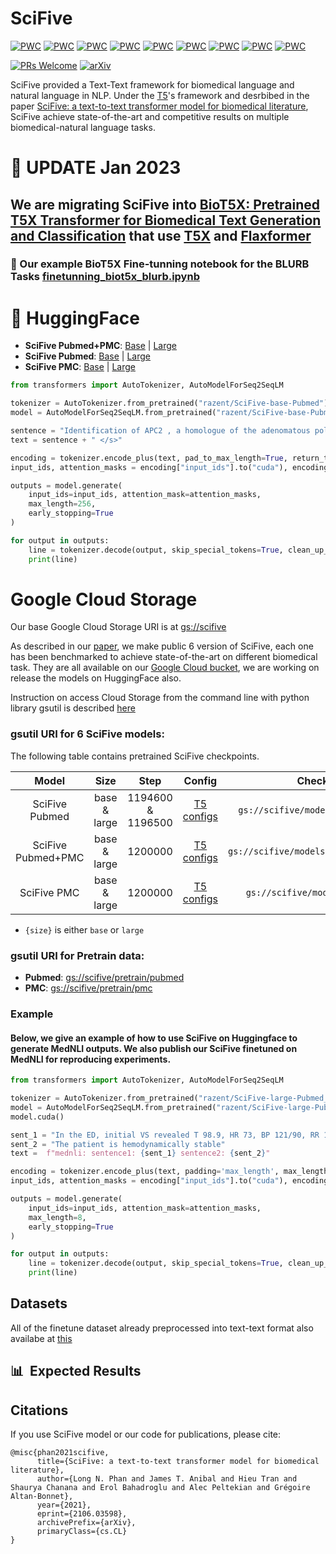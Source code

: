 # SciFive

[![PWC](https://img.shields.io/endpoint.svg?url=https://paperswithcode.com/badge/scifive-a-text-to-text-transformer-model-for/named-entity-recognition-on-bc5cdr-chemical)](https://paperswithcode.com/sota/named-entity-recognition-on-bc5cdr-chemical?p=scifive-a-text-to-text-transformer-model-for)
[![PWC](https://img.shields.io/endpoint.svg?url=https://paperswithcode.com/badge/scifive-a-text-to-text-transformer-model-for/relation-extraction-on-chemprot)](https://paperswithcode.com/sota/relation-extraction-on-chemprot?p=scifive-a-text-to-text-transformer-model-for)
[![PWC](https://img.shields.io/endpoint.svg?url=https://paperswithcode.com/badge/scifive-a-text-to-text-transformer-model-for/natural-language-inference-on-mednli)](https://paperswithcode.com/sota/natural-language-inference-on-mednli?p=scifive-a-text-to-text-transformer-model-for)
[![PWC](https://img.shields.io/endpoint.svg?url=https://paperswithcode.com/badge/scifive-a-text-to-text-transformer-model-for/named-entity-recognition-on-species-800)](https://paperswithcode.com/sota/named-entity-recognition-on-species-800?p=scifive-a-text-to-text-transformer-model-for)
[![PWC](https://img.shields.io/endpoint.svg?url=https://paperswithcode.com/badge/scifive-a-text-to-text-transformer-model-for/named-entity-recognition-on-bc5cdr-disease)](https://paperswithcode.com/sota/named-entity-recognition-on-bc5cdr-disease?p=scifive-a-text-to-text-transformer-model-for)
[![PWC](https://img.shields.io/endpoint.svg?url=https://paperswithcode.com/badge/scifive-a-text-to-text-transformer-model-for/drug-drug-interaction-extraction-on-ddi)](https://paperswithcode.com/sota/drug-drug-interaction-extraction-on-ddi?p=scifive-a-text-to-text-transformer-model-for)
[![PWC](https://img.shields.io/endpoint.svg?url=https://paperswithcode.com/badge/scifive-a-text-to-text-transformer-model-for/document-classification-on-hoc)](https://paperswithcode.com/sota/document-classification-on-hoc?p=scifive-a-text-to-text-transformer-model-for)
[![PWC](https://img.shields.io/endpoint.svg?url=https://paperswithcode.com/badge/scifive-a-text-to-text-transformer-model-for/named-entity-recognition-ner-on-ncbi-disease)](https://paperswithcode.com/sota/named-entity-recognition-ner-on-ncbi-disease?p=scifive-a-text-to-text-transformer-model-for)
[![PWC](https://img.shields.io/endpoint.svg?url=https://paperswithcode.com/badge/scifive-a-text-to-text-transformer-model-for/named-entity-recognition-ner-on-jnlpba)](https://paperswithcode.com/sota/named-entity-recognition-ner-on-jnlpba?p=scifive-a-text-to-text-transformer-model-for)

[![PRs Welcome](https://img.shields.io/badge/PRs-welcome-green.svg?style=flat-square)](http://makeapullrequest.com)
[![arXiv](https://img.shields.io/badge/arXiv-2106.03598-b31b1b.svg)](https://arxiv.org/abs/2106.03598)

SciFive provided a Text-Text framework for biomedical language and natural language in NLP. Under the [T5](https://github.com/google-research/text-to-text-transfer-transformer)'s framework and desrbibed in the paper [SciFive: a text-to-text transformer model for biomedical literature](https://arxiv.org/abs/2106.03598), SciFive achieve state-of-the-art and competitive results on multiple biomedical-natural language tasks. 


# 🎉 UPDATE Jan 2023
## We are migrating SciFive into [BioT5X: Pretrained T5X Transformer for Biomedical Text Generation and Classification](https://github.com/justinphan3110/SciFive/tree/main/biot5x) that use [T5X](https://github.com/google-research/t5x) and [Flaxformer](https://github.com/google/flaxformer)

###  📝 Our example BioT5X Fine-tunning notebook for the BLURB Tasks [finetunning_biot5x_blurb.ipynb](https://github.com/justinphan3110/SciFive/blob/main/biot5x/examples/finetunning_biot5x_blurb.ipynb)


# 🤗 HuggingFace
* **SciFive Pubmed+PMC**: [Base](https://huggingface.co/razent/SciFive-base-Pubmed_PMC) | [Large](https://huggingface.co/razent/SciFive-large-Pubmed_PMC) 
* **SciFive Pubmed**: [Base](https://huggingface.co/razent/SciFive-base-Pubmed) | [Large](https://huggingface.co/razent/SciFive-large-Pubmed) 
* **SciFive PMC**: [Base](https://huggingface.co/razent/SciFive-base-PMC) | [Large](https://huggingface.co/razent/SciFive-large-PMC)

```python
from transformers import AutoTokenizer, AutoModelForSeq2SeqLM

tokenizer = AutoTokenizer.from_pretrained("razent/SciFive-base-Pubmed")  
model = AutoModelForSeq2SeqLM.from_pretrained("razent/SciFive-base-Pubmed")

sentence = "Identification of APC2 , a homologue of the adenomatous polyposis coli tumour suppressor ."
text = sentence + " </s>"

encoding = tokenizer.encode_plus(text, pad_to_max_length=True, return_tensors="pt")
input_ids, attention_masks = encoding["input_ids"].to("cuda"), encoding["attention_mask"].to("cuda")

outputs = model.generate(
    input_ids=input_ids, attention_mask=attention_masks,
    max_length=256,
    early_stopping=True
)

for output in outputs:
    line = tokenizer.decode(output, skip_special_tokens=True, clean_up_tokenization_spaces=True)
    print(line)
```


# Google Cloud Storage 

Our base Google Cloud Storage URI is at [gs://scifive]()


As described in our [paper](https://arxiv.org/abs/2106.03598), we make public 6 version of SciFive, each one has been benchmarked to achieve state-of-the-art on different biomedical task. They are all available on our [Google Cloud bucket](https://console.cloud.google.com/storage/browser/scifive), we are working on release the models on HuggingFace also.

Instruction on access Cloud Storage from the command line with python library gsutil is described [here](https://cloud.google.com/storage/docs/gsutil)

### gsutil URI for 6 SciFive models:

The following table contains pretrained SciFive checkpoints.

| Model           |    Size     | Step | Config  | Checkpoint  |
|:---------------:|:-----------:|:----:|:-------:|:-----------:|
| SciFive Pubmed    | base & large  | 1194600 & 1196500 | [T5 configs](https://storage.googleapis.com/scifive/models/pubmed/base/operative_config.gin)| `gs://scifive/models/pubmed/{size}/` |
| SciFive Pubmed+PMC    | base & large  | 1200000 | [T5 configs](https://storage.googleapis.com/scifive/models/pubmed_pmc/base/operative_config.gin)| `gs://scifive/models/pubmed_pmc/{size}/` |
| SciFive PMC    | base & large  | 1200000 | [T5 configs](https://storage.googleapis.com/scifive/models/pmc/base/operative_config.gin)| `gs://scifive/models/pmc/{size}/` |

* `{size}` is either `base` or `large`

### gsutil URI for Pretrain data:
* **Pubmed**: [gs://scifive/pretrain/pubmed]() 
* **PMC**: [gs://scifive/pretrain/pmc]() 


### Example
#### Below, we give an example of how to use SciFive on Huggingface to generate MedNLI outputs. We also publish our SciFive finetuned on MedNLI for reproducing experiments.
```python
from transformers import AutoTokenizer, AutoModelForSeq2SeqLM

tokenizer = AutoTokenizer.from_pretrained("razent/SciFive-large-Pubmed_PMC-MedNLI")  
model = AutoModelForSeq2SeqLM.from_pretrained("razent/SciFive-large-Pubmed_PMC-MedNLI")
model.cuda()

sent_1 = "In the ED, initial VS revealed T 98.9, HR 73, BP 121/90, RR 15, O2 sat 98% on RA."
sent_2 = "The patient is hemodynamically stable"
text =  f"mednli: sentence1: {sent_1} sentence2: {sent_2}"

encoding = tokenizer.encode_plus(text, padding='max_length', max_length=256, return_tensors="pt")
input_ids, attention_masks = encoding["input_ids"].to("cuda"), encoding["attention_mask"].to("cuda")

outputs = model.generate(
    input_ids=input_ids, attention_mask=attention_masks,
    max_length=8,
    early_stopping=True
)

for output in outputs:
    line = tokenizer.decode(output, skip_special_tokens=True, clean_up_tokenization_spaces=True)
    print(line)
```



## Datasets

All of the finetune dataset already preprocessed into text-text format also availabe at [this](https://console.cloud.google.com/storage/browser/scifive/finetune)

## 📊&nbsp; Expected Results 


<!-- ## 🤵&nbsp; Team -->

<!--  * <b>The National Institutes of Health:</b><br/>

| James Anibal       |       Long Phan  |  Alec Peltekian | Erol Bahadiroglu |
|:-------------------------:|:-------------------------:|:-------------------------:|:-------------------------:|
| <img width=120/ src="https://faes.org/sites/default/files/james_anibal.png"> | <img width=120/ src="https://media-exp1.licdn.com/dms/image/C4E03AQFqMmKjyQRtAQ/profile-displayphoto-shrink_400_400/0/1594192915473?e=1628726400&v=beta&t=9rPFc2GnImXXDtPoXxoS0432LjybyWJVL0b_fn6aLew"> | <img width=120/ src="https://media-exp1.licdn.com/dms/image/C4E03AQGIjDegQmApcQ/profile-displayphoto-shrink_200_200/0/1573082873285?e=1628121600&v=beta&t=kuXiDY3qIzmAAqDvZugOgCAcFlaGEw4fRbJf1pAdMPY"> | <img width=120/ src="https://media-exp1.licdn.com/dms/image/C4D03AQGygdk5u9F1HA/profile-displayphoto-shrink_200_200/0/1522727407036?e=1628121600&v=beta&t=Z_4O17wxhWnatS7Vye0VekyIJiKBMOvpdyCyO3pIaVY"> | -->

## Citations
If you use SciFive model or our code for publications, please cite: 
```
@misc{phan2021scifive,
      title={SciFive: a text-to-text transformer model for biomedical literature}, 
      author={Long N. Phan and James T. Anibal and Hieu Tran and Shaurya Chanana and Erol Bahadroglu and Alec Peltekian and Grégoire Altan-Bonnet},
      year={2021},
      eprint={2106.03598},
      archivePrefix={arXiv},
      primaryClass={cs.CL}
}
```
